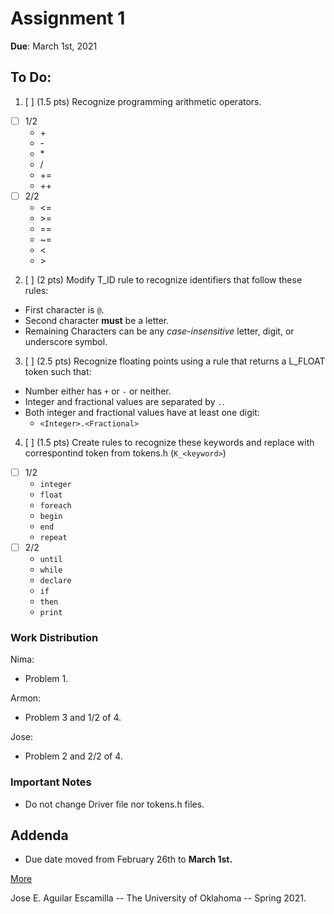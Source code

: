 Assignment 1
============

**Due**: March 1st, 2021

To Do:
------

1. [ ] (1.5 pts) Recognize programming arithmetic operators. 
  - [ ] 1/2
    * \+
    * \-
    * \*
    * /
    * +=
    * ++
  - [ ] 2/2
    * <=
    * \>=
    * ==
    * ~=
    * <
    * \>


2. [ ] (2 pts) Modify T_ID rule to recognize identifiers that follow these rules:

  * First character is `@`.
  * Second character **must** be a letter.
  * Remaining Characters can be any _case-insensitive_ letter, digit, or underscore symbol.

3. [ ]  (2.5 pts) Recognize floating points using a rule that returns a L_FLOAT token such that:

  * Number either has `+` or `-` or neither.
  * Integer and fractional values are separated by `.`.
  * Both integer and fractional values have at least one digit:
    - `<Integer>.<Fractional>`

4. [ ] (1.5 pts) Create rules to recognize these keywords and replace with correspontind token from tokens.h (`K_<keyword>`)
  - [ ] 1/2
    * `integer`
    * `float`
    * `foreach`
    * `begin`
    * `end`
    * `repeat`
  - [ ] 2/2
    * `until`
    * `while`
    * `declare`
    * `if`
    * `then`
    * `print`

### Work Distribution

Nima:
- Problem 1.

Armon:
- Problem 3 and 1/2 of 4.

Jose:
- Problem 2 and 2/2 of 4.

### Important Notes

- Do not change Driver file nor tokens.h files.


Addenda
-------

* Due date moved from February 26th to **March 1st.**



[More](./cs3323-a1.pdf)


Jose E. Aguilar Escamilla -- The University of Oklahoma -- Spring 2021.
